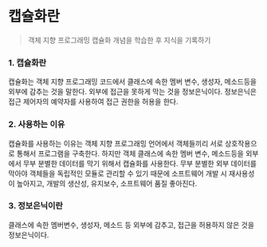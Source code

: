 # 캡슐화란 
> 객체 지향 프로그래밍 캡슐화 개념을 학습한 후 지식을 기록하기 

### 1. 캡슐화란 
<p>
  캡슐화는 객체 지향 프로그래밍 코드에서 클래스에 속한 멤버 변수, 생성자, 메소드등을 외부에 감추는 것을 말한다. 외부에 접근을 못하게 막는 것을 정보은닉이다. 
  정보은닉은 접근 제어자의 예약자를 사용하여 접근 권한을 허용을 한다.  
</p>

### 2. 사용하는 이유 
<p>
  캡슐화를 사용하는 이유는 객체 지향 프로그래밍 언어에서 객체들끼리 서로 상호작용으로 통해서 프로그램을 구축한다. 하지만 객체 클래스에 속한 멤버 변수, 메소드등을 외부에서 무부 분별한 데이터를 막기 위해서 캡슐화를 사용한다. 무부 분별한 외부 데이터를 막아야 객체들을 독립적인 모듈로 관리할 수 있기 때문에 소프트웨어 개발 시 재사용성이 높아지고, 개발의 생산성, 유지보수, 소프트웨어 품질 좋아진다.    
</p>

### 3. 정보은닉이란 
<p>
  클래스에 속한 멤버변수, 생성자, 메소드 등 외부에 감추고, 접근을 허용하지 않은 것을 정보은닉이다. 
</p>

